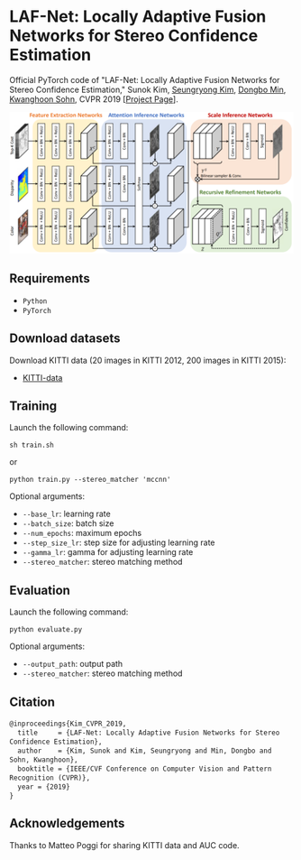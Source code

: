 # LAF-Net: Locally Adaptive Fusion Networks for Stereo Confidence Estimation
Official PyTorch code of "LAF-Net: Locally Adaptive Fusion Networks for Stereo Confidence Estimation," 
Sunok Kim, [Seungryong Kim](https://seungryong.github.io/), [Dongbo Min](http://cvl.ewha.ac.kr/), [Kwanghoon Sohn](http://diml.yonsei.ac.kr/), CVPR 2019 [[Project Page](https://seungryong.github.io/LAFNet/)].

<p align="center">
  <img src="LAF.png" width="600px" alt="LAF"></img>
</p>

## Requirements ##
* `Python` 
* `PyTorch`

## Download datasets ##
Download KITTI data (20 images in KITTI 2012, 200 images in KITTI 2015):
* [KITTI-data](https://people.eecs.berkeley.edu/~tinghuiz/projects/flowWeb/)

## Training ##
Launch the following command:
```shell
sh train.sh
```
or 
```shell
python train.py --stereo_matcher 'mccnn'
```

Optional arguments:
* `--base_lr`: learning rate
* `--batch_size`: batch size
* `--num_epochs`: maximum epochs
* `--step_size_lr`: step size for adjusting learning rate
* `--gamma_lr`: gamma for adjusting learning rate
* `--stereo_matcher`: stereo matching method

## Evaluation ##
Launch the following command:
```shell
python evaluate.py
```
Optional arguments:
* `--output_path`: output path
* `--stereo_matcher`: stereo matching method

## Citation
```shell
@inproceedings{Kim_CVPR_2019,
  title     = {LAF-Net: Locally Adaptive Fusion Networks for Stereo Confidence Estimation},
  author    = {Kim, Sunok and Kim, Seungryong and Min, Dongbo and Sohn, Kwanghoon},
  booktitle = {IEEE/CVF Conference on Computer Vision and Pattern Recognition (CVPR)},
  year = {2019}
}
```   

## Acknowledgements

Thanks to Matteo Poggi for sharing KITTI data and AUC code.
